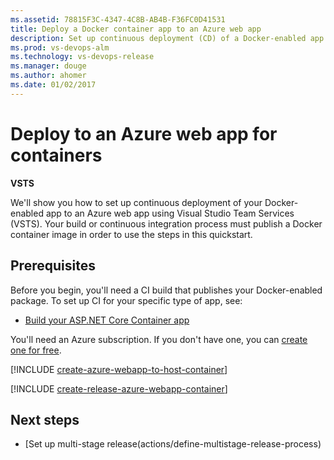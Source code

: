 ```yaml
---
ms.assetid: 78815F3C-4347-4C8B-AB4B-F36FC0D41531
title: Deploy a Docker container app to an Azure web app
description: Set up continuous deployment (CD) of a Docker-enabled app to an Azure web app from Release Management in Visual Studio Team Services (VSTS) or Microsoft Team Foundation Server (TFS)
ms.prod: vs-devops-alm
ms.technology: vs-devops-release
ms.manager: douge
ms.author: ahomer
ms.date: 01/02/2017
---
```


# Deploy to an Azure web app for containers

**VSTS**

We'll show you how to set up continuous deployment of your Docker-enabled app to an Azure web app using
Visual Studio Team Services (VSTS).
Your build or continuous integration process must publish a Docker container image
in order to use the steps in this quickstart.

## Prerequisites

Before you begin, you'll need a CI build that publishes your Docker-enabled package.
To set up CI for your specific type of app, see:

* [Build your ASP.NET Core Container app](../aspnet/build-aspnet-core-docker.md)

You'll need an Azure subscription. If you don't have one, you can [create one for free](https://azure.microsoft.com/free/?WT.mc_id=A261C142F).

[!INCLUDE [create-azure-webapp-to-host-container](../_shared/create-azure-webapp-to-host-container.md)]

[!INCLUDE [create-release-azure-webapp-container](../_shared/create-release-azure-webapp-container.md)]

## Next steps

* [Set up multi-stage release(actions/define-multistage-release-process)
